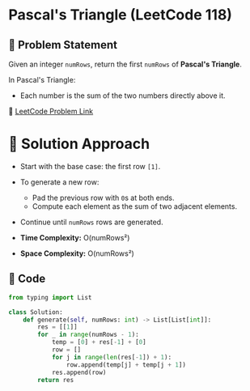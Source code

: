 # Pascal's Triangle (LeetCode 118)

## 📌 Problem Statement
Given an integer `numRows`, return the first `numRows` of **Pascal's Triangle**.  

In Pascal's Triangle:
- Each number is the sum of the two numbers directly above it.

🔗 [LeetCode Problem Link](https://leetcode.com/problems/pascals-triangle/)

# 🚀 Solution Approach
- Start with the base case: the first row `[1]`.
- To generate a new row:
  - Pad the previous row with `0`s at both ends.
  - Compute each element as the sum of two adjacent elements.
- Continue until `numRows` rows are generated.

- **Time Complexity:** O(numRows²)  
- **Space Complexity:** O(numRows²)
## 📝 Code
```python
from typing import List

class Solution:
    def generate(self, numRows: int) -> List[List[int]]:
        res = [[1]]
        for _ in range(numRows - 1):
            temp = [0] + res[-1] + [0]
            row = []
            for j in range(len(res[-1]) + 1):
                row.append(temp[j] + temp[j + 1])
            res.append(row)
        return res
